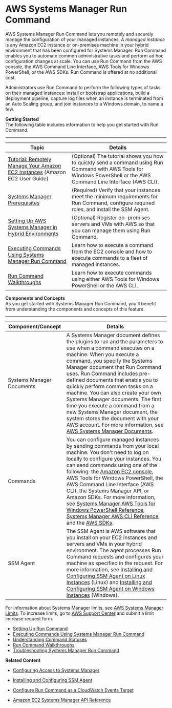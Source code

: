 # AWS Systems Manager Run Command<a name="execute-remote-commands"></a>

AWS Systems Manager Run Command lets you remotely and securely manage the configuration of your managed instances\. A *managed instance* is any Amazon EC2 instance or on\-premises machine in your hybrid environment that has been configured for Systems Manager\. Run Command enables you to automate common administrative tasks and perform ad hoc configuration changes at scale\. You can use Run Command from the AWS console, the AWS Command Line Interface, AWS Tools for Windows PowerShell, or the AWS SDKs\. Run Command is offered at no additional cost\.

Administrators use Run Command to perform the following types of tasks on their managed instances: install or bootstrap applications, build a deployment pipeline, capture log files when an instance is terminated from an Auto Scaling group, and join instances to a Windows domain, to name a few\.

**Getting Started**  
The following table includes information to help you get started with Run Command\.


****  

| Topic | Details | 
| --- | --- | 
|  [Tutorial: Remotely Manage Your Amazon EC2 Instances](http://docs.aws.amazon.com/AWSEC2/latest/UserGuide/tutorial_run_command.html) \(Amazon EC2 User Guide\)  |  \(Optional\) The tutorial shows you how to quickly send a command using Run Command with AWS Tools for Windows PowerShell or the AWS Command Line Interface \(AWS CLI\)\.  | 
|  [Systems Manager Prerequisites](systems-manager-setting-up.md#systems-manager-prereqs)  |  \(Required\) Verify that your instances meet the minimum requirements for Run Command, configure required roles, and install the SSM Agent\.  | 
|  [Setting Up AWS Systems Manager in Hybrid Environments](systems-manager-managedinstances.md)  |  \(Optional\) Register on\-premises servers and VMs with AWS so that you can manage them using Run Command\.  | 
|  [Executing Commands Using Systems Manager Run Command](run-command.md)  |  Learn how to execute a command from the EC2 console and how to execute commands to a fleet of managed instances\.  | 
|  [Run Command Walkthroughs](run-command-walkthroughs.md)  |  Learn how to execute commands using either AWS Tools for Windows PowerShell or the AWS CLI\.  | 

**Components and Concepts**  
As you get started with Systems Manager Run Command, you'll benefit from understanding the components and concepts of this feature\.


****  

| Component/Concept | Details | 
| --- | --- | 
| Systems Manager Documents | A Systems Manager document defines the plugins to run and the parameters to use when a command executes on a machine\. When you execute a command, you specify the Systems Manager document that Run Command uses\. Run Command includes pre\-defined documents that enable you to quickly perform common tasks on a machine\. You can also create your own Systems Manager documents\. The first time you execute a command from a new Systems Manager document, the system stores the document with your AWS account\. For more information, see [AWS Systems Manager Documents](sysman-ssm-docs.md)\. | 
| Commands | You can configure managed instances by sending commands from your local machine\. You don't need to log on locally to configure your instances\. You can send commands using one of the following: the [Amazon EC2 console](https://console.aws.amazon.com/ec2/), AWS Tools for Windows PowerShell, the AWS Command Line Interface \(AWS CLI\), the Systems Manager API, or Amazon SDKs\. For more information, see [Systems Manager AWS Tools for Windows PowerShell Reference](http://docs.aws.amazon.com/powershell/latest/reference/items/Amazon_Simple_Systems_Management_cmdlets.html), [Systems Manager AWS CLI Reference](http://docs.aws.amazon.com/cli/latest/reference/ssm/index.html), and the [AWS SDKs](http://aws.amazon.com/tools/#SDKs)\. | 
| SSM Agent | The SSM Agent is AWS software that you install on your EC2 instances and servers and VMs in your hybrid environment\. The agent processes Run Command requests and configures your machine as specified in the request\. For more information, see [Installing and Configuring SSM Agent on Linux Instances](sysman-install-ssm-agent.md) \(Linux\) and [Installing and Configuring SSM Agent on Windows Instances](sysman-install-ssm-win.md) \(Windows\)\. | 

For information about Systems Manager limits, see [AWS Systems Manager Limits](http://docs.aws.amazon.com/general/latest/gr/aws_service_limits.html#limits_ssm)\. To increase limits, go to [AWS Support Center](https://console.aws.amazon.com/support/home#/case/create?issueType=service-limit-increase&limitType=service-code-ec2-instances) and submit a limit increase request form\.


+ [Setting Up Run Command](sysman-rc-setting-up.md)
+ [Executing Commands Using Systems Manager Run Command](run-command.md)
+ [Understanding Command Statuses](monitor-commands.md)
+ [Run Command Walkthroughs](run-command-walkthroughs.md)
+ [Troubleshooting Systems Manager Run Command](troubleshooting-remote-commands.md)

**Related Content**

+ [Configuring Access to Systems Manager](systems-manager-access.md)

+ [Installing and Configuring SSM Agent](ssm-agent.md)

+ [Configure Run Command as a CloudWatch Events Target](sysman-rc-setting-up.md#rc-cwe-target)

+  [Amazon EC2 Systems Manager API Reference](http://docs.aws.amazon.com/ssm/latest/APIReference/) 